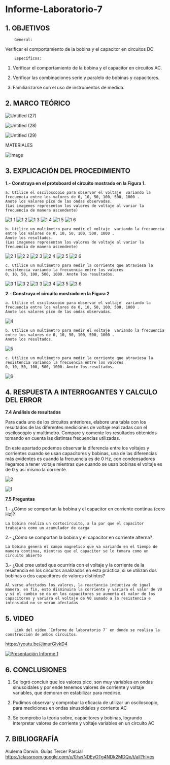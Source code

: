 # Informe-Laboratorio-7

## 1. OBJETIVOS
 
        General: 
Verificar el comportamiento de la bobina y el capacitor en circuitos DC.

        Específicos: 
 
1.  Verificar el comportamiento de la bobina y el capacitor en circuitos AC.
        
2.  Verificar las combinaciones serie y paralelo de bobinas y capacitores.
        
3. Familiarizarse con el uso de instrumentos de medida.
        

## 2. MARCO TEÓRICO

![Untitled (27)](https://user-images.githubusercontent.com/93396250/152709137-30415d58-0149-4145-a19f-2d20903be30b.jpg)

![Untitled (28)](https://user-images.githubusercontent.com/93396250/152709131-dca58399-6a27-435c-ab09-526677fc4020.jpg)

![Untitled (29)](https://user-images.githubusercontent.com/93396250/152709127-cbe6cc60-25a5-448a-8b7f-01204c0383e8.jpg)

MATERIALES

![image](https://user-images.githubusercontent.com/93396250/152709166-2ee28922-3ce2-4213-a0f4-7e7ecf1770c2.png)


## 3. EXPLICACIÓN DEL PROCEDIMIENTO

**1.- Construya en el protoboard el circuito mostrado en la Figura 1.**

    a. Utilice el osciloscopio para observar el voltaje  variando la frecuencia entre los valores de 0, 10, 50, 100, 500, 1000 . 
    Anote los valores pico de las ondas observadas. 
    (Las imagenes representan los valores de voltaje al variar la frecuencia de manera ascendente)

![1 1](https://user-images.githubusercontent.com/93396250/152887984-268a7c4a-1ad7-43e4-b606-665641626162.JPG)
![1 2](https://user-images.githubusercontent.com/93396250/152887986-09f8c8f5-a4a7-46bc-be27-0c41bd6d899f.JPG)
![1 3](https://user-images.githubusercontent.com/93396250/152887988-8f6271f5-bc78-4027-a545-818b2c1b4f96.JPG)
![1 4](https://user-images.githubusercontent.com/93396250/152887992-fd935332-0421-45d6-9774-9fb8844d139c.JPG)
![1 5](https://user-images.githubusercontent.com/93396250/152887993-67f7ae5b-eb5d-4ef9-a085-44cb55c2bb5c.JPG)
![1 6](https://user-images.githubusercontent.com/93396250/152888012-4fbdfa58-030a-440e-910b-42eb36eecc9c.JPG)

    b. Utilice un multímetro para medir el voltaje  variando la frecuencia entre los valores de 0, 10, 50, 100, 500, 1000 . 
    Anote los resultados.
    (Las imagenes representan los valores de voltaje al variar la frecuencia de manera ascendente)

![2 1](https://user-images.githubusercontent.com/93396250/152888078-359b9c10-7e35-4582-8b88-cab2ef1876ae.JPG)
![2 2](https://user-images.githubusercontent.com/93396250/152888082-f28abf0d-8347-4543-9106-8f84f88f5d4c.JPG)
![2 3](https://user-images.githubusercontent.com/93396250/152888087-ccd9ba26-eb08-4188-90d3-c242dfbca420.JPG)
![2 4](https://user-images.githubusercontent.com/93396250/152888100-847eb8da-bb77-408e-9ca6-0c13d23777ec.JPG)
![2 5](https://user-images.githubusercontent.com/93396250/152888106-e6562226-bcc6-4392-af31-1463158eaeee.JPG)
![2 6](https://user-images.githubusercontent.com/93396250/152888133-14558670-7597-4e91-a3eb-24efe14b76e4.JPG)


    c. Utilice un multímetro para medir la corriente que atraviesa la resistencia variando la frecuencia entre los valores 
    0, 10, 50, 100, 500, 1000. Anote los resultados.

![3 1](https://user-images.githubusercontent.com/93396250/152895946-1afa94a0-4e7a-417e-a6e3-d3cf8b2a3264.JPG)
![3 2](https://user-images.githubusercontent.com/93396250/152895951-1e1dd604-c37b-467d-9f16-1e9f4869dd1b.JPG)
![3 3](https://user-images.githubusercontent.com/93396250/152895953-4b578c3b-1c65-460f-84c9-f7c30b8ca494.JPG)
![3 4](https://user-images.githubusercontent.com/93396250/152895955-08c60fee-0186-4fa8-b395-ee5da121460d.JPG)
![3 5](https://user-images.githubusercontent.com/93396250/152895958-6bf22702-18f8-4ed1-85af-c7afad490457.JPG)
![3 6](https://user-images.githubusercontent.com/93396250/152895965-f42b266e-0f57-4a2e-95a7-eaaf3e4d302f.JPG)


**2.- Construya el circuito mostrado en la Figura 2**

    a. Utilice el osciloscopio para observar el voltaje  variando la frecuencia entre los valores de 0, 10, 50, 100, 500, 1000 . 
    Anote los valores pico de las ondas observadas.

![4](https://user-images.githubusercontent.com/93834732/152911512-88afb6e9-2362-4fba-80fe-94f4a440a020.GIF)

    b. Utilice un multímetro para medir el voltaje  variando la frecuencia entre los valores de 0, 10, 50, 100, 500, 1000 . 
    Anote los resultados.

![5](https://user-images.githubusercontent.com/93834732/152911605-1fbaba34-9a8b-4e89-8bfd-39aa7da04bea.GIF)


    c. Utilice un multímetro para medir la corriente que atraviesa la resistencia variando la frecuencia entre los valores 
    0, 10, 50, 100, 500, 1000. Anote los resultados.

![6](https://user-images.githubusercontent.com/93834732/152914778-9ae80314-646b-408a-a0fe-7dbdcefbf12d.GIF)

## 4. RESPUESTA A INTERROGANTES Y CALCULO DEL ERROR

**7.4 Análisis de resultados**
    
   Para cada uno de los circuitos anteriores, elabore una tabla con los resultados de las
   diferentes mediciones de voltaje realizadas con el osciloscopio y multímetro. Compare y
   comente los resultados obtenidos tomando en cuenta las distintas frecuencias utilizadas.


En este apartado podemos observar la diferencia entre los voltajes y corrientes cuando se usan capacitores y bobinas, una de las diferencias más evidentes es cuando la frecuencia es de 0 Hz, con condensadores llegamos a tener voltaje mientras que cuando se usan bobinas el voltaje es de 0 y así mismo la corriente.

![2](https://user-images.githubusercontent.com/93834732/152910177-9c209f9a-7876-4811-a26e-2c8d6ca4b64c.GIF)

![1](https://user-images.githubusercontent.com/93834732/152910198-e690747a-375b-4602-b251-cbc449ec43d2.GIF)

**7.5 Preguntas**

1.- ¿Cómo se comportan la bobina y el capacitor en corriente continua (cero Hz)?
	
	La bobina realiza un cortocircuito, a la par que el capacitor trabajara como un acumulador de carga

2.- ¿Cómo se comportan la bobina y el capacitor en corriente alterna?

	La bobina genera el campo magnetico que va variando en el tiempo de manera continua, mientras que el capacitor se lo tomara como un circuito abierto

3.- ¿Qué cree usted que ocurriría con el voltaje  y la corriente de la resistencia en los circuitos analizados en esta práctica, si se utilizan dos bobinas o dos capacitores de valores distintos?
	
	Al verse afectados los valores, la reactancia inductiva de igual manera, en fin, esto disminuira la corriente y variara el valor de V0 y si el cambio se da en los capacitores se aumenta el valor de los capacitores y variara el voltaje de V0 sumado a la resistencia e intensidad no se veran afectadas
	
## 5. VIDEO

        Link del video ¨Informe de laboratorio 7¨ en donde se realiza la construcción de ambos circuitos.
 
https://youtu.be/JjmurGIvkD4
 
[![Presentación Informe 1](https://img.youtube.com/vi/JjmurGIvkD4/0.jpg)](https://www.youtube.com/watch?v=JjmurGIvkD4)

## 6. CONCLUSIONES

   1. Se logró concluir que los valores pico, son muy variables en ondas sinusoidales y por ende tenemos valores de corriente y voltaje variables, que demoran en estabilizar para medirse.
        
   2. Pudimos observar y comprobar la eficacia de utilizar un osciloscopio, para mediciones en ondas sinusoidales y corriente AC
        
   3. Se comprobo la teoria sobre, capacitores y bobinas, logrando interpretar valores de corriente y voltaje variables en un circuito AC


## 7. BIBLIOGRAFÍA

Alulema Darwin. Guías Tercer Parcial https://classroom.google.com/u/0/w/NDEyOTg4NDk2MDQx/t/all?hl=es

